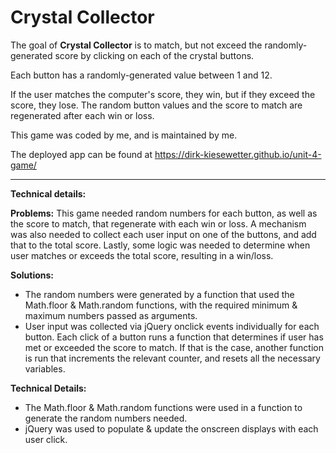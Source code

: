 # Crystal Collector

The goal of **Crystal Collector** is to match, but not exceed the randomly-generated score by clicking on each of the crystal buttons.

Each button has a randomly-generated value between 1 and 12.

If the user matches the computer's score, they win, but if they exceed the score, they lose. The random button values and the score to match are regenerated after each win or loss.

This game was coded by me, and is maintained by me.

The deployed app can be found at https://dirk-kiesewetter.github.io/unit-4-game/

---

**Technical details:**

**Problems:** This game needed random numbers for each button, as well as the score to match, that regenerate with each win or loss. A mechanism was also needed to collect each user input on one of the buttons, and add that to the total score. Lastly, some logic was needed to determine when user matches or exceeds the total score, resulting in a win/loss.

**Solutions:**

- The random numbers were generated by a function that used the Math.floor & Math.random functions, with the required minimum & maximum numbers passed as arguments.
- User input was collected via jQuery onclick events individually for each button. Each click of a button runs a function that determines if user has met or exceeded the score to match. If that is the case, another function is run that increments the relevant counter, and resets all the necessary variables.

**Technical Details:**

- The Math.floor & Math.random functions were used in a function to generate the random numbers needed.
- jQuery was used to populate & update the onscreen displays with each user click.
